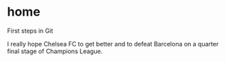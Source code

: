 # home
First steps in Git

I really hope Chelsea FC to get better and to defeat Barcelona on a quarter final stage of Champions League.

